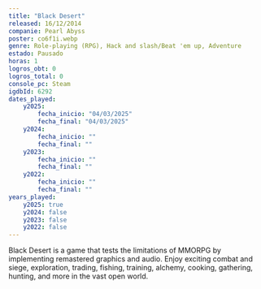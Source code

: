 ```yaml
---
title: "Black Desert"
released: 16/12/2014
companie: Pearl Abyss
poster: co6f1i.webp
genre: Role-playing (RPG), Hack and slash/Beat 'em up, Adventure
estado: Pausado
horas: 1
logros_obt: 0
logros_total: 0
console_pc: Steam
igdbId: 6292
dates_played:
    y2025:
        fecha_inicio: "04/03/2025"
        fecha_final: "04/03/2025"
    y2024:
        fecha_inicio: ""
        fecha_final: ""
    y2023:
        fecha_inicio: ""
        fecha_final: ""
    y2022:
        fecha_inicio: ""
        fecha_final: ""
years_played:
    y2025: true
    y2024: false
    y2023: false
    y2022: false
---
```


Black Desert is a game that tests the limitations of MMORPG by implementing remastered graphics and audio. Enjoy exciting combat and siege, 
exploration, trading, fishing, training, alchemy, cooking, gathering, hunting, and more in the vast open world.